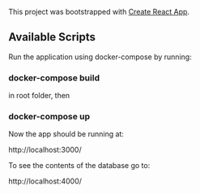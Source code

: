 This project was bootstrapped with [Create React App](https://github.com/facebook/create-react-app).

## Available Scripts


Run the application using docker-compose by running:

### docker-compose build

in root folder, then

### docker-compose up

Now the app should be running at:

http://localhost:3000/

To see the contents of the database go to:

http://localhost:4000/
